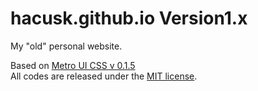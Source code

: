 # hacusk.github.io Version1.x

My "old" personal website.

Based on [Metro UI CSS v 0.1.5](https://metroui.org.ua)  
All codes are released under the [MIT license](https://github.com/hacusk/hacusk.net/blob/master/LICENSE).

